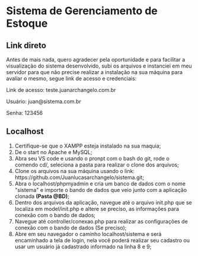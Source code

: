 <h1>Sistema de Gerenciamento de Estoque</h1>

<h2>Link direto</h2>

<p>Antes de mais nada, quero agradecer pela oportunidade e para facilitar a visualização do sistema desenvolvido, subi os arquivos e instanciei em meu servidor para que não precise realizar a instalação na sua máquina para avaliar o mesmo, segue link de acesso e credenciais:</p>

<p>Link de acesso: teste.juanarchangelo.com.br</p>
<p>Usuário: juan@sistema.com.br</p>
<p>Senha: 123456</p>

<h2>Localhost</h2>

<ol>
    <li>Certifique-se que o XAMPP esteja instalado na sua maquia;</li>
    <li>De o start no Apache e MySQL;</li>
    <li>Abra seu VS code e usando o pronpt com o bash do git, rode o comendo cd/, seleciona a pasta para realizar o clone dos arquivos;</li>
    <li>Clone os arquivos na sua máquina usando o link: https://github.com/Juanlucasarchangelo/sistema.git;</li>
    <li>Abra o localhost/phpmyadmin e cria um banco de dados com o nome "sistema" e importe o bando de dados que veio junto com a aplicação clonada <strong>(Pasta @BD)</strong>;</li>
    <li>Dentro dos arquivos da aplicação, navegue até o arquivo init.php que se localiza em model/init.php e altere se preciso, as informações para conexão com o bando de dados;</li>
    <li>Navegue até controller/conexao.php para realizar as configurações de conexão com o bando de dados (Se preciso);</li>
    <li>Abre em seu navegador o caminho localhost/sistema e será encaminhado a tela de login, nela você poderá realizar seu cadastro ou usar um usuário já cadastrado informado na linha 8 e 9;</li>
</ol>
